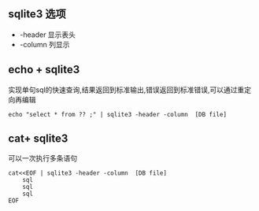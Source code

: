 ## sqlite3 选项
- -header 显示表头
- -column 列显示

## echo + sqlite3

实现单句sql的快速查询,结果返回到标准输出,错误返回到标准错误,可以通过重定向再编辑
```
echo "select * from ?? ;" | sqlite3 -header -column  [DB file]
```

## cat+ sqlite3
可以一次执行多条语句
```
cat<<EOF | sqlite3 -header -column  [DB file]
    sql
    sql
    sql
EOF
```
